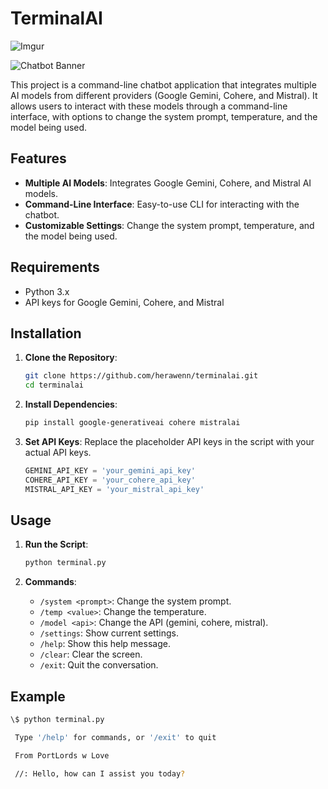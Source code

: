 # TerminalAI
![Imgur](https://i.imgur.com/qEm4JKo.png)

![Chatbot Banner](https://i.imgur.com/mSrWMAX.png)

This project is a command-line chatbot application that integrates multiple AI models from different providers (Google Gemini, Cohere, and Mistral). It allows users to interact with these models through a command-line interface, with options to change the system prompt, temperature, and the model being used.

## Features

- **Multiple AI Models**: Integrates Google Gemini, Cohere, and Mistral AI models.
- **Command-Line Interface**: Easy-to-use CLI for interacting with the chatbot.
- **Customizable Settings**: Change the system prompt, temperature, and the model being used.

## Requirements

- Python 3.x
- API keys for Google Gemini, Cohere, and Mistral

## Installation

1. **Clone the Repository**:
    ```sh
    git clone https://github.com/herawenn/terminalai.git
    cd terminalai
    ```

2. **Install Dependencies**:
    ```sh
    pip install google-generativeai cohere mistralai
    ```

3. **Set API Keys**:
    Replace the placeholder API keys in the script with your actual API keys.

    ```python
    GEMINI_API_KEY = 'your_gemini_api_key'
    COHERE_API_KEY = 'your_cohere_api_key'
    MISTRAL_API_KEY = 'your_mistral_api_key'
    ```

## Usage

1. **Run the Script**:
    ```sh
    python terminal.py
    ```

2. **Commands**:
    - `/system <prompt>`: Change the system prompt.
    - `/temp <value>`: Change the temperature.
    - `/model <api>`: Change the API (gemini, cohere, mistral).
    - `/settings`: Show current settings.
    - `/help`: Show this help message.
    - `/clear`: Clear the screen.
    - `/exit`: Quit the conversation.

## Example

```sh
\$ python terminal.py

 Type '/help' for commands, or '/exit' to quit

 From PortLords w Love

 //: Hello, how can I assist you today?
